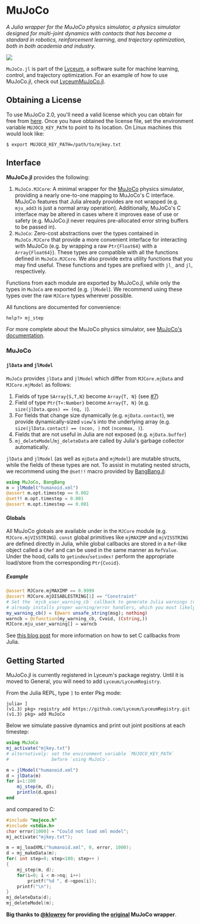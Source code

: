 # MuJoCo

*A Julia wrapper for the MuJoCo physics simulator, a physics simulator designed for
multi-joint dynamics with contacts that has become a standard in robotics,
reinforcement learning, and trajectory optimization, both in both academia and industry.*

![](https://github.com/Lyceum/MuJoCo.jl/workflows/CI/badge.svg)

`MuJoCo.jl` is part of the [Lyceum](https://www.lyceum.ml), a software suite for
machine learning, control, and trajectory optimization. For an example of how to use
MuJoCo.jl, check out [LyceumMuJoCo.jl](https://github.com/Lyceum/LyceumMuJoCo.jl).


## Obtaining a License

To use MuJoCo 2.0, you'll need a valid license which you can obtain for free from
[here](https://roboti.us/license.html). Once you have obtained the license file, 
set the environment variable `MUJOCO_KEY_PATH` to point to its location.
On Linux machines this would look like:
```
$ export MUJOCO_KEY_PATH=/path/to/mjkey.txt
```

## Interface

**MuJoCo.jl** provides the following:

1. `MuJoCo.MJCore`: A minimal wrapper for the [MuJoCo](http://mujoco.org/) physics simulator,
    providing a nearly one-to-one mapping to MuJoCo's C interface. MuJoCo features that Julia already
    provides are not wrapped (e.g. `mju_add3` is just a normal array operation). Additionally, MuJoCo's
    C interface may be altered in cases where it improves ease of use or safety (e.g. MuJoCo.jl never
    requires pre-allocated error string buffers to be passed in).
2. `MuJoCo`: Zero-cost abstractions over the types contained in `MuJoCo.MJCore` that
    provide a more convenient interface for interacting with MuJoCo (e.g. by wrapping a raw
   `Ptr{Float64}` with a `Array{Float64}`). These types are compatible with all the functions
   defined in `MuJoCo.MJCore`. We also provide extra utility functions that you may find useful. These functions and types are prefixed with `jl_` and `jl`, respectively.

Functions from each module are exported by MuJoCo.jl, while only the types in `MuJoCo` are exported (e.g. `jlModel`). We recommend using these types over the raw `MJCore` types wherever possible.

All functions are documented for convenience:
```
help?> mj_step
```

For more complete about the MuJoCo physics simulator, see [MuJoCo's documentation](http://www.mujoco.org/book).


### MuJoCo


#### `jlData` and `jlModel`

`MuJoCo` provides `jlData` and `jlModel` which differ from `MJCore.mjData` and `MJCore.mjModel` as follows:

   1) Fields of type `SArray{S,T,N}` become `Array{T, N}` (see [#7](https://github.com/Lyceum/MuJoCo.jl/issues/7))
   2) Field of type `Ptr{T<:Number}` become `Array{T, N}` (e.g. `size(jlData.qpos) == (nq, )`).
   3) For fields that change size dynamically (e.g. `mjData.contact`), we provide
      dynamically-sized `view`'s into the underlying array (e.g. `size(jlData.contact) == (ncon, )` not `(nconmax, )`).
   4) Fields that are not useful in Julia are not exposed (e.g. `mjData.buffer`)
   5) `mj_deleteModel`/`mj_deleteData` are called by Julia's garbage collector automatically.

`jlData` and `jlModel` (as well as `mjData` and `mjModel`) are mutable structs, while the fields of these types are not. To assist in mutating nested structs, we recommend using the `@set!!` macro provided by [BangBang.jl](https://github.com/tkf/BangBang.jl):
```julia
using MuJoCo, BangBang
m = jlModel("humanoid.xml")
@assert m.opt.timestep == 0.002
@set!! m.opt.timestep = 0.001
@assert m.opt.timestep == 0.001
```

#### Globals

All MuJoCo globals are available under in the `MJCore` module (e.g. `MJCore.mjVISSTRING`).
`const` global primitives like `mjMAXIMP` and `mjVISSTRING` are defined directly in Julia,
while global callbacks are stored in a `Ref`-like object called a `CRef` and can be used
in the same manner as `RefValue`. Under the hood, calls to `getindex`/`setindex!` perform
the appropriate load/store from the corresponding `Ptr{Cvoid}`.

##### Example

```julia
@assert MJCore.mjMAXIMP == 0.9999
@assert MJCore.mjDISABLESTRING[1] == "Constraint"
# Set the `mjcb_user_warning_cb` callback to generate Julia warnings (note that MuJoCo.jl
# already installs proper warning/error handlers, which you most likely don't want to override)
my_warning_cb() = (@warn unsafe_string(msg); nothing)
warncb = @cfunction(my_warning_cb, Cvoid, (Cstring,))
MJCore.mju_user_warning[] = warncb
```

See [this blog post](https://julialang.org/blog/2013/05/callback) for more information on how to set C callbacks from Julia.

## Getting Started

MuJoCo.jl is currently registered in Lyceum's package registry. Until it is moved to General,
you will need to add `Lyceum/LyceumRegistry`.

From the Julia REPL, type `]` to enter Pkg mode:
```julia-repl
julia> ]
(v1.3) pkg> registry add https://github.com/Lyceum/LyceumRegistry.git
(v1.3) pkg> add MuJoCo
```

Below we simulate passive dynamics and print out joint positions
at each timestep:
```julia
using MuJoCo
mj_activate("mjkey.txt")
# alternatively: set the environment variable `MUJOCO_KEY_PATH`
#                before `using MuJoCo`.

m = jlModel("humanoid.xml")
d = jlData(m)
for i=1:100
    mj_step(m, d);
    println(d.qpos)
end
```

and compared to C:
```c
#include "mujoco.h"
#include <stdio.h>
char error[1000] = "Could not load xml model";
mj_activate("mjkey.txt");

m = mj_loadXML("humanoid.xml", 0, error, 1000);
d = mj_makeData(m);
for( int step=0; step<100; step++ )
{
    mj_step(m, d);
    for(i=0; i < m->nq; i++)
        printf("%d ", d->qpos[i]);
    printf("\n");
}
mj_deleteData(d);
mj_deleteModel(m);
```

**Big thanks to [@klowrey](https://github.com/klowrey) for providing the [original](https://github.com/klowrey/MuJoCo.jl) MuJoCo wrapper**.
